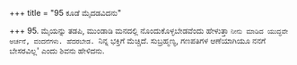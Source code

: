 +++
title = "95 ಕೂಡೆ ಮೈದಡವಿದನು"

+++
95. ಮೈಯನ್ನು ತಡಪಿ, ಮುಂಡಾಡಿ ಮನದಲ್ಲಿ ನೊಂದುಕೊಳ್ಳಬೇಡವೆಂದು ಹೇಳುತ್ತಾ `ನೀನು ಮಾಡಿದ ಯುದ್ಧವೇ ಅರ್ಚನೆ, ವಂದನೆಗಳು. ಹೆದರಬೇಡ. `ನಿನ್ನ ಭಕ್ತಿಗೆ ಮೆಚ್ಚಿದೆ. ಸುಬ್ರಹ್ಮಣ್ಯ, ಗಣಪತಿಗಳ ಆಣೆಯಾಗಿಯೂ ನನಗೆ ಬೇಸರವಿಲ್ಲ' ಎಂದು ಶಿವನು ಹೇಳಿದನು.